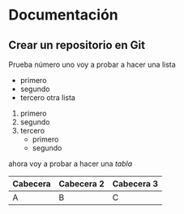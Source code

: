 # Documentación
## Crear un repositorio en Git

Prueba número uno
voy a probar a hacer una lista

- primero
- segundo
- tercero
otra lista

1. primero
2. segundo
3. tercero
   - primero
   - segundo

ahora voy a probar a hacer una *tabla*

| Cabecera | Cabecera 2 | Cabecera 3 |
| -------- | ---------- | ---------- |
|A         |B           |C           |


